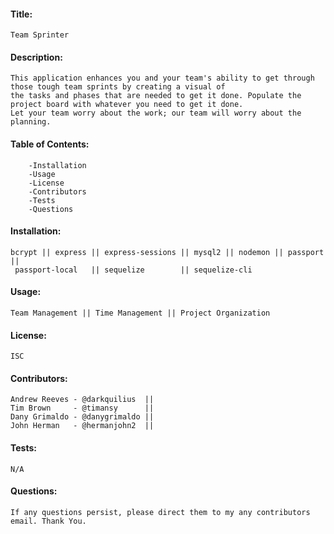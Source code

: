 #### Title: 
    Team Sprinter

#### Description:
    This application enhances you and your team's ability to get through those tough team sprints by creating a visual of 
    the tasks and phases that are needed to get it done. Populate the project board with whatever you need to get it done. 
    Let your team worry about the work; our team will worry about the planning.

#### Table of Contents:
        -Installation
        -Usage
        -License
        -Contributors
        -Tests
        -Questions
        
#### Installation:
    bcrypt || express || express-sessions || mysql2 || nodemon || passport || 
     passport-local   || sequelize        || sequelize-cli
     
#### Usage:
    Team Management || Time Management || Project Organization
    
#### License:
    ISC
    
#### Contributors:
    Andrew Reeves - @darkquilius  ||
    Tim Brown     - @timansy      ||
    Dany Grimaldo - @danygrimaldo ||
    John Herman   - @hermanjohn2  ||
    
#### Tests:
    N/A
    
#### Questions:
    If any questions persist, please direct them to my any contributors email. Thank You.
